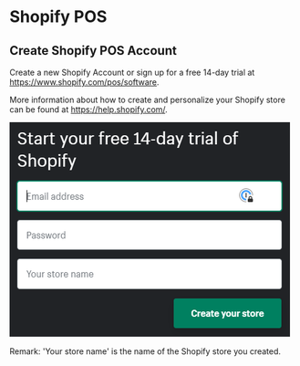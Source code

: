 ﻿---
title: 
description: 
ms.date: 03/21/2022
ms.topic: article
ms.service: dynamics365-business-central
author: edupont04
ms.author: andreipa
manager: 
---

# Shopify POS

## Create Shopify POS Account

Create a new Shopify Account or sign up for a free 14-day trial at <https://www.shopify.com/pos/software>.

More information about how to create and personalize your Shopify store can be found at <https://help.shopify.com/>.

![](media/image10.png)

Remark: 'Your store name' is the name of the Shopify store you created.


